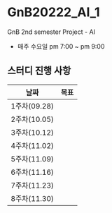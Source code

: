 # GnB20222_AI_1
GnB 2nd semester Project - AI
- 매주 수요일 pm 7:00 ~ pm 9:00
## 스터디 진행 사항
|날짜|목표|
|:--:|:--:|
|1주차(09.28)||
|2주차(10.05)||
|3주차(10.12)||
|4주차(11.02)||
|5주차(11.09)||
|6주차(11.16)||
|7주차(11.23)||
|8주차(11.30)||
